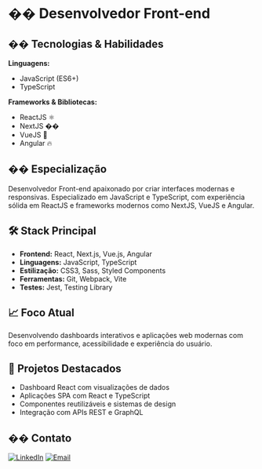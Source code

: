 # �� Desenvolvedor Front-end

## �� Tecnologias & Habilidades

**Linguagens:**
- JavaScript (ES6+)
- TypeScript

**Frameworks & Bibliotecas:**
- ReactJS ⚛️
- NextJS ��
- VueJS 💚
- Angular 🔥

## �� Especialização

Desenvolvedor Front-end apaixonado por criar interfaces modernas e responsivas. Especializado em JavaScript e TypeScript, com experiência sólida em ReactJS e frameworks modernos como NextJS, VueJS e Angular.

## 🛠️ Stack Principal

- **Frontend:** React, Next.js, Vue.js, Angular
- **Linguagens:** JavaScript, TypeScript
- **Estilização:** CSS3, Sass, Styled Components
- **Ferramentas:** Git, Webpack, Vite
- **Testes:** Jest, Testing Library

## 📈 Foco Atual

Desenvolvendo dashboards interativos e aplicações web modernas com foco em performance, acessibilidade e experiência do usuário.

## 🎨 Projetos Destacados

- Dashboard React com visualizações de dados
- Aplicações SPA com React e TypeScript
- Componentes reutilizáveis e sistemas de design
- Integração com APIs REST e GraphQL

## �� Contato

[![LinkedIn](https://img.shields.io/badge/LinkedIn-0077B5?style=for-the-badge&logo=linkedin&logoColor=white)](https://linkedin.com/in/estaciorenandesousarodrigues)
[![Email](https://img.shields.io/badge/Email-D14836?style=for-the-badge&logo=gmail&logoColor=white)](mailto:estacioij@gmail.com)
